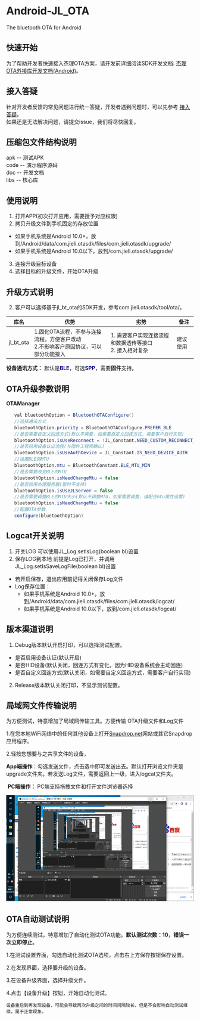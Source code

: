 # Android-JL_OTA
The bluetooth OTA for Android

## 快速开始

为了帮助开发者快速接入杰理OTA方案，请开发前详细阅读SDK开发文档: [杰理OTA外接库开发文档(Android)](https://doc.zh-jieli.com/Apps/Android/ota/zh-cn/master/index.html)。


## 接入答疑

针对开发者反馈的常见问题进行统一答疑，开发者遇到问题时，可以先参考 [接入答疑](https://gitee.com/Jieli-Tech/Android-JL_OTA/wikis/%E6%9D%B0%E7%90%86OTA%E5%BA%93%20%E5%B8%B8%E8%A7%81%E9%97%AE%E9%A2%98%E7%AD%94%E7%96%91)。<br/>
如果还是无法解决问题，请提交issue，我们将尽快回复。

## 压缩包文件结构说明
  apk -- 测试APK<br>
  code -- 演示程序源码<br>
  doc -- 开发文档<br>
  libs -- 核心库<br>


## 使用说明
1. 打开APP(初次打开应用，需要授予对应权限)
2. 拷贝升级文件到手机固定的存放位置<br>
  * 如果手机系统是Android 10.0+，放到/Android/data/com.jieli.otasdk/files/com.jieli.otasdk/upgrade/<br>
  * 如果手机系统是Android 10.0以下，放到/com.jieli.otasdk/upgrade/
3. 连接升级目标设备
4. 选择目标的升级文件，开始OTA升级

## 升级方式说明
2. 客户可以选择基于jl_bt_ota的SDK开发，参考com.jieli.otasdk/tool/ota/。


| 库名 | 优势  | 劣势 | 备注 |
| --- | --- | --- | --- |
| jl_bt_ota | 1.固化OTA流程，不参与连接流程，方便客户改动<br> 2.不影响客户原因协议，可以部分功能接入 | 1. 需要客户实现连接流程和数据透传等接口 <br> 2. 接入相对复杂 | 建议使用 |


**设备通讯方式：** 默认是<strong style="color:#00008D">BLE</strong>，可选<strong style="color:#00008D">SPP</strong>，需要**固件**支持。

## OTA升级参数说明

**OTAManager**
```java
   val bluetoothOption = BluetoothOTAConfigure()
   //选择通讯方式
   bluetoothOption.priority = BluetoothOTAConfigure.PREFER_BLE
   //是否需要自定义回连方式(默认不需要，如需要自定义回连方式，需要客户自行实现)
   bluetoothOption.isUseReconnect = !JL_Constant.NEED_CUSTOM_RECONNECT_WAY
   //是否启用设备认证流程(与固件工程师确认)
   bluetoothOption.isUseAuthDevice = JL_Constant.IS_NEED_DEVICE_AUTH
   //设置BLE的MTU
   bluetoothOption.mtu = BluetoothConstant.BLE_MTU_MIN
   //是否需要改变BLE的MTU
   bluetoothOption.isNeedChangeMtu = false
   //是否启用杰理服务器(暂时不支持)
   bluetoothOption.isUseJLServer = false
   //是否需要调整BLE的MTU大小(默认不调整MTU，如果需要调整，请配合mtu属性设置)
   bluetoothOption.isNeedChangeMtu = false
   //配置OTA参数
   configure(bluetoothOption)
```

## Logcat开关说明

1. 开关LOG 可以使用JL_Log.setIsLog(boolean bl)设置
2. 保存LOG到本地 前提是Log已打开，并调用JL_Log.setIsSaveLogFile(boolean bl)设置
  * 若开启保存，退出应用前记得关闭保存Log文件
  * Log保存位置：
    * 如果手机系统是Android 10.0+，放到/Android/data/com.jieli.otasdk/files/com.jieli.otasdk/logcat/
    * 如果手机系统是Android 10.0以下，放到/com.jieli.otasdk/logcat/
    
## 版本渠道说明

1. Debug版本默认开启打印，可以选择测试配置。
  * 是否启用设备认证(默认开启)
  * 是否HID设备(默认关闭，回连方式有变化，因为HID设备系统会主动回连)
  *  是否自定义回连方式(默认关闭，如需要自定义回连方式，需要客户自行实现)
2. Release版本默认关闭打印，不显示测试配置。

## 局域网文件传输说明

为方便测试，特意增加了局域网传输工具。方便传输 OTA升级文件和Log文件

1.在您本地WiFi网络中的任何其他设备上打开[Snapdrop.net](https://snapdrop.net/)网站或其它Snapdrop应用程序。

2.轻按您想要与之共享文件的设备，

​	**App端操作**：勾选发送文件，点击选中即可发送出去。默认打开浏览文件夹是upgrade文件夹。若发送Log文件，需要返回上一级，进入logcat文件夹。

​	**PC端操作：** PC端支持拖拽文件和打开文件浏览器选择

![局域网文件传输](doc/局域网传输演示.gif)

## OTA自动测试说明

为方便连续测试，特意增加了自动化测试OTA功能。**默认测试次数：10**，**错误一次立即停止**。

1.在测试设置界面，勾选自动化测试OTA选项，点击右上方保存按钮保存设置。

2.在发现界面，选择要升级的设备。

3.在设备升级界面，选择升级文件。

4.点击【设备升级】按钮，开始自动化测试。

```text
设备重启到再发现设备，可能会导致两次升级之间的时间间隔较长，但是不会影响自动测试继续，属于正常现象。
```
